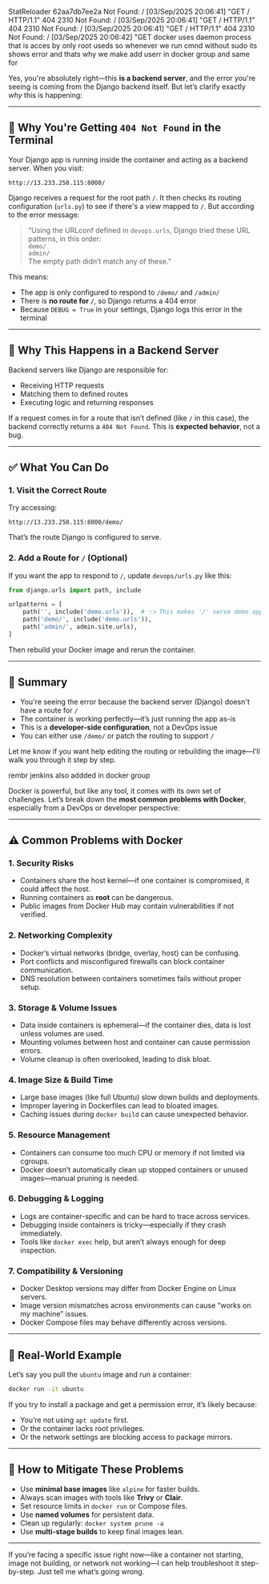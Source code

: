

StatReloader 62aa7db7ee2a Not Found: / [03/Sep/2025 20:06:41] "GET / HTTP/1.1" 404 2310 Not Found: / [03/Sep/2025 20:06:41] "GET / HTTP/1.1" 404 2310 Not Found: / [03/Sep/2025 20:06:41] "GET / HTTP/1.1" 404 2310 Not Found: / [03/Sep/2025 20:06:42] "GET
docker uses daemon process that is acces by only root useds so whenever we 
run cmnd without sudo its shows  error and thats  why we  make add userr in docker group and same for


Yes, you're absolutely right—this **is a backend server**, and the error you're seeing is coming from the Django backend itself. But let’s clarify exactly *why* this is happening:

---

## 🧠 Why You're Getting `404 Not Found` in the Terminal

Your Django app is running inside the container and acting as a backend server. When you visit:

```
http://13.233.250.115:8000/
```

Django receives a request for the root path `/`. It then checks its routing configuration (`urls.py`) to see if there's a view mapped to `/`. But according to the error message:

> “Using the URLconf defined in `devops.urls`, Django tried these URL patterns, in this order:  
> `demo/`  
> `admin/`  
> The empty path didn’t match any of these.”

This means:
- The app is only configured to respond to `/demo/` and `/admin/`
- There is **no route for `/`**, so Django returns a 404 error
- Because `DEBUG = True` in your settings, Django logs this error in the terminal

---

## 🧾 Why This Happens in a Backend Server

Backend servers like Django are responsible for:
- Receiving HTTP requests
- Matching them to defined routes
- Executing logic and returning responses

If a request comes in for a route that isn’t defined (like `/` in this case), the backend correctly returns a `404 Not Found`. This is **expected behavior**, not a bug.

---

## ✅ What You Can Do

### 1. Visit the Correct Route
Try accessing:
```
http://13.233.250.115:8000/demo/
```
That’s the route Django is configured to serve.

### 2. Add a Route for `/` (Optional)
If you want the app to respond to `/`, update `devops/urls.py` like this:

```python
from django.urls import path, include

urlpatterns = [
    path('', include('demo.urls')),  # 👈 This makes '/' serve demo app
    path('demo/', include('demo.urls')),
    path('admin/', admin.site.urls),
]
```

Then rebuild your Docker image and rerun the container.

---

## 🔄 Summary

- You're seeing the error because the backend server (Django) doesn't have a route for `/`
- The container is working perfectly—it’s just running the app as-is
- This is a **developer-side configuration**, not a DevOps issue
- You can either use `/demo/` or patch the routing to support `/`

Let me know if you want help editing the routing or rebuilding the image—I’ll walk you through it step by step.



rembr jenkins also addded in docker group





Docker is powerful, but like any tool, it comes with its own set of challenges. Let’s break down the **most common problems with Docker**, especially from a DevOps or developer perspective:

---

## ⚠️ Common Problems with Docker

### 1. **Security Risks**
- Containers share the host kernel—if one container is compromised, it could affect the host.
- Running containers as **root** can be dangerous.
- Public images from Docker Hub may contain vulnerabilities if not verified.

### 2. **Networking Complexity**
- Docker’s virtual networks (bridge, overlay, host) can be confusing.
- Port conflicts and misconfigured firewalls can block container communication.
- DNS resolution between containers sometimes fails without proper setup.

### 3. **Storage & Volume Issues**
- Data inside containers is ephemeral—if the container dies, data is lost unless volumes are used.
- Mounting volumes between host and container can cause permission errors.
- Volume cleanup is often overlooked, leading to disk bloat.

### 4. **Image Size & Build Time**
- Large base images (like full Ubuntu) slow down builds and deployments.
- Improper layering in Dockerfiles can lead to bloated images.
- Caching issues during `docker build` can cause unexpected behavior.

### 5. **Resource Management**
- Containers can consume too much CPU or memory if not limited via cgroups.
- Docker doesn’t automatically clean up stopped containers or unused images—manual pruning is needed.

### 6. **Debugging & Logging**
- Logs are container-specific and can be hard to trace across services.
- Debugging inside containers is tricky—especially if they crash immediately.
- Tools like `docker exec` help, but aren’t always enough for deep inspection.

### 7. **Compatibility & Versioning**
- Docker Desktop versions may differ from Docker Engine on Linux servers.
- Image version mismatches across environments can cause “works on my machine” issues.
- Docker Compose files may behave differently across versions.

---

## 🧠 Real-World Example

Let’s say you pull the `ubuntu` image and run a container:

```bash
docker run -it ubuntu
```

If you try to install a package and get a permission error, it’s likely because:
- You’re not using `apt update` first.
- Or the container lacks root privileges.
- Or the network settings are blocking access to package mirrors.

---

## 🧰 How to Mitigate These Problems

- Use **minimal base images** like `alpine` for faster builds.
- Always scan images with tools like **Trivy** or **Clair**.
- Set resource limits in `docker run` or Compose files.
- Use **named volumes** for persistent data.
- Clean up regularly: `docker system prune -a`
- Use **multi-stage builds** to keep final images lean.

---

If you’re facing a specific issue right now—like a container not starting, image not building, or network not working—I can help troubleshoot it step-by-step. Just tell me what’s going wrong.
